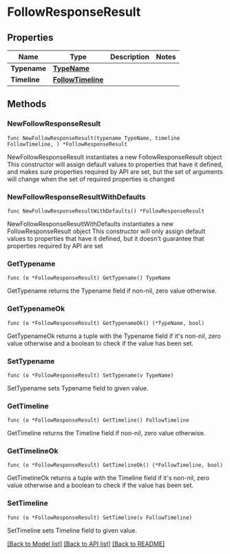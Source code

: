 # FollowResponseResult

## Properties

Name | Type | Description | Notes
------------ | ------------- | ------------- | -------------
**Typename** | [**TypeName**](TypeName.md) |  | 
**Timeline** | [**FollowTimeline**](FollowTimeline.md) |  | 

## Methods

### NewFollowResponseResult

`func NewFollowResponseResult(typename TypeName, timeline FollowTimeline, ) *FollowResponseResult`

NewFollowResponseResult instantiates a new FollowResponseResult object
This constructor will assign default values to properties that have it defined,
and makes sure properties required by API are set, but the set of arguments
will change when the set of required properties is changed

### NewFollowResponseResultWithDefaults

`func NewFollowResponseResultWithDefaults() *FollowResponseResult`

NewFollowResponseResultWithDefaults instantiates a new FollowResponseResult object
This constructor will only assign default values to properties that have it defined,
but it doesn't guarantee that properties required by API are set

### GetTypename

`func (o *FollowResponseResult) GetTypename() TypeName`

GetTypename returns the Typename field if non-nil, zero value otherwise.

### GetTypenameOk

`func (o *FollowResponseResult) GetTypenameOk() (*TypeName, bool)`

GetTypenameOk returns a tuple with the Typename field if it's non-nil, zero value otherwise
and a boolean to check if the value has been set.

### SetTypename

`func (o *FollowResponseResult) SetTypename(v TypeName)`

SetTypename sets Typename field to given value.


### GetTimeline

`func (o *FollowResponseResult) GetTimeline() FollowTimeline`

GetTimeline returns the Timeline field if non-nil, zero value otherwise.

### GetTimelineOk

`func (o *FollowResponseResult) GetTimelineOk() (*FollowTimeline, bool)`

GetTimelineOk returns a tuple with the Timeline field if it's non-nil, zero value otherwise
and a boolean to check if the value has been set.

### SetTimeline

`func (o *FollowResponseResult) SetTimeline(v FollowTimeline)`

SetTimeline sets Timeline field to given value.



[[Back to Model list]](../README.md#documentation-for-models) [[Back to API list]](../README.md#documentation-for-api-endpoints) [[Back to README]](../README.md)


